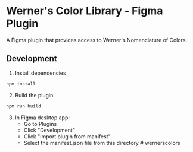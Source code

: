 # Werner's Color Library - Figma Plugin

A Figma plugin that provides access to Werner's Nomenclature of Colors.

## Development

1. Install dependencies
```bash
npm install
```

2. Build the plugin
```bash
npm run build
```

3. In Figma desktop app:
   - Go to Plugins
   - Click "Development"
   - Click "Import plugin from manifest"
   - Select the manifest.json file from this directory # wernerscolors

